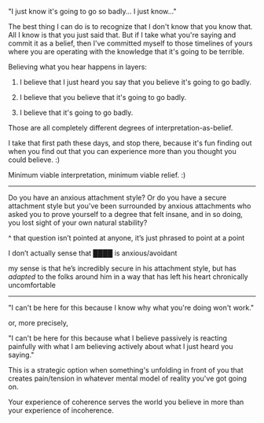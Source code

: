 "I just know it's going to go so badly... I just know..."

The best thing I can do is to recognize that I don't know that you know that. All I know is that you just said that. But if I take what you're saying and commit it as a belief, then I've committed myself to those timelines of yours where you are operating with the knowledge that it's going to be terrible.

Believing what you hear happens in layers:

1. I believe that I just heard you say that you believe it's going to go badly.

2. I believe that you believe that it's going to go badly.

3. I believe that it's going to go badly.


Those are all completely different degrees of interpretation-as-belief.

I take that first path these days, and stop there, because it's fun finding out when you find out that you can experience more than you thought you could believe. :)

Minimum viable interpretation, minimum viable relief. :)

---

Do you have an anxious attachment style? Or do you have a secure attachment style but you've been surrounded by anxious attachments who asked you to prove yourself to a degree that felt insane, and in so doing, you lost sight of your own natural stability?

^ that question isn’t pointed at anyone, it’s just phrased to point at a point

I don’t actually sense that ████ is anxious/avoidant

my sense is that he’s incredibly secure in his attachment style, but has *adapted* to the folks around him in a way that has left his heart chronically uncomfortable

---

"I can't be here for this because I know why what you're doing won't work."

or, more precisely,

"I can't be here for this because what I believe passively is reacting painfully with what I am believing actively about what I just heard you saying."

This is a strategic option when something's unfolding in front of you that creates pain/tension in whatever mental model of reality you've got going on.

Your experience of coherence serves the world you believe in more than your experience of incoherence.
